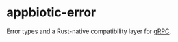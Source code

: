 # appbiotic-error

Error types and a Rust-native compatibility layer for
[gRPC](https://github.com/googleapis/googleapis/blob/f4b02617cbc3db919fa05c5ad782ef211dd90889/google/rpc/README.md).
